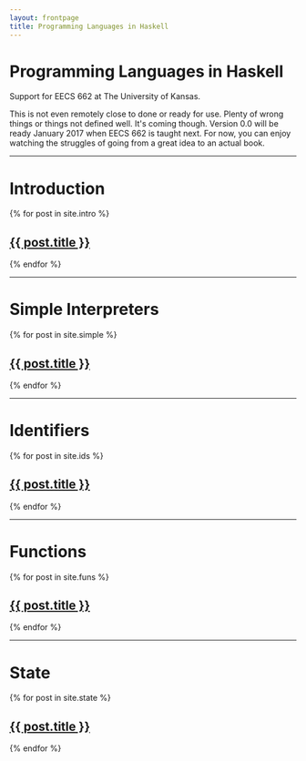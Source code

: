```yaml
---
layout: frontpage
title: Programming Languages in Haskell
---
```


# Programming Languages in Haskell

Support for EECS 662 at The University of Kansas.

This is not even remotely close to done or ready for use.  Plenty of wrong things or things not defined well.  It's coming though.  Version 0.0 will be ready January 2017 when EECS 662 is taught next.  For now, you can enjoy watching the struggles of going from a great idea to an actual book.

---	

# Introduction

{% for post in site.intro %}
## <a href="{{ site.baseurl }}{{ post.url }}">{{ post.title }}</a>
{% endfor %}

---

# Simple Interpreters

{% for post in site.simple %}
## <a href="{{ site.baseurl }}{{ post.url }}">{{ post.title }}</a>
{% endfor %}

---

# Identifiers

{% for post in site.ids %}
## <a href="{{ site.baseurl }}{{ post.url }}">{{ post.title }}</a>
{% endfor %}

---

# Functions

{% for post in site.funs %}
## <a href="{{ site.baseurl }}{{ post.url }}">{{ post.title }}</a>
{% endfor %}

---

# State

{% for post in site.state %}
## <a href="{{ site.baseurl }}{{ post.url }}">{{ post.title }}</a>
{% endfor %}

